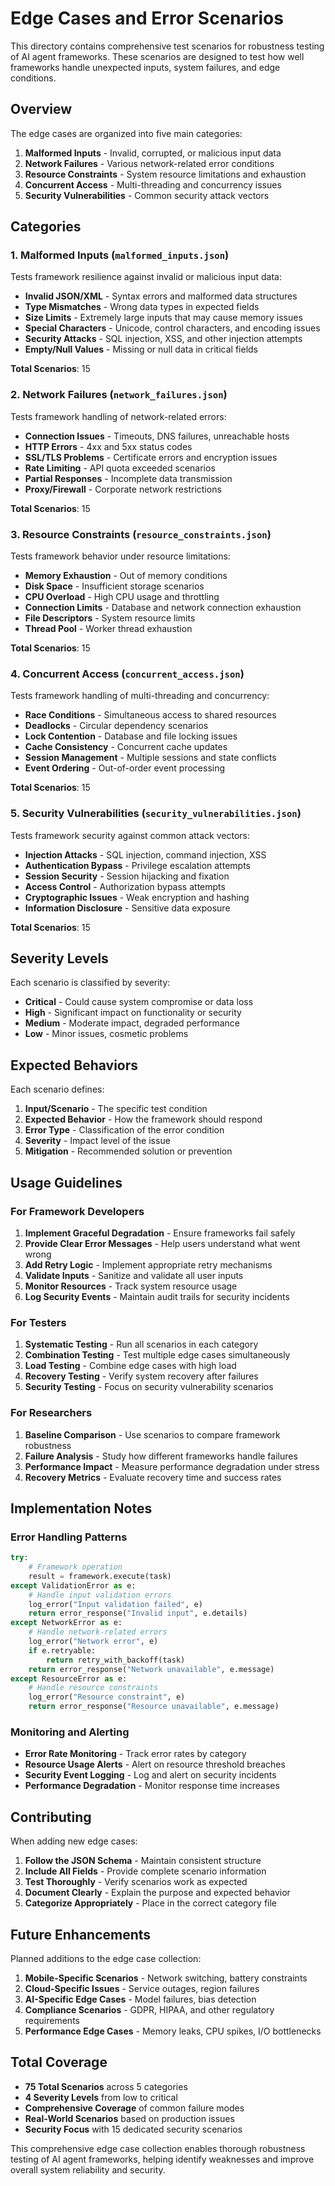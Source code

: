 # Edge Cases and Error Scenarios

This directory contains comprehensive test scenarios for robustness testing of AI agent frameworks. These scenarios are designed to test how well frameworks handle unexpected inputs, system failures, and edge conditions.

## Overview

The edge cases are organized into five main categories:

1. **Malformed Inputs** - Invalid, corrupted, or malicious input data
2. **Network Failures** - Various network-related error conditions
3. **Resource Constraints** - System resource limitations and exhaustion
4. **Concurrent Access** - Multi-threading and concurrency issues
5. **Security Vulnerabilities** - Common security attack vectors

## Categories

### 1. Malformed Inputs (`malformed_inputs.json`)

Tests framework resilience against invalid or malicious input data:

- **Invalid JSON/XML** - Syntax errors and malformed data structures
- **Type Mismatches** - Wrong data types in expected fields
- **Size Limits** - Extremely large inputs that may cause memory issues
- **Special Characters** - Unicode, control characters, and encoding issues
- **Security Attacks** - SQL injection, XSS, and other injection attempts
- **Empty/Null Values** - Missing or null data in critical fields

**Total Scenarios**: 15

### 2. Network Failures (`network_failures.json`)

Tests framework handling of network-related errors:

- **Connection Issues** - Timeouts, DNS failures, unreachable hosts
- **HTTP Errors** - 4xx and 5xx status codes
- **SSL/TLS Problems** - Certificate errors and encryption issues
- **Rate Limiting** - API quota exceeded scenarios
- **Partial Responses** - Incomplete data transmission
- **Proxy/Firewall** - Corporate network restrictions

**Total Scenarios**: 15

### 3. Resource Constraints (`resource_constraints.json`)

Tests framework behavior under resource limitations:

- **Memory Exhaustion** - Out of memory conditions
- **Disk Space** - Insufficient storage scenarios
- **CPU Overload** - High CPU usage and throttling
- **Connection Limits** - Database and network connection exhaustion
- **File Descriptors** - System resource limits
- **Thread Pool** - Worker thread exhaustion

**Total Scenarios**: 15

### 4. Concurrent Access (`concurrent_access.json`)

Tests framework handling of multi-threading and concurrency:

- **Race Conditions** - Simultaneous access to shared resources
- **Deadlocks** - Circular dependency scenarios
- **Lock Contention** - Database and file locking issues
- **Cache Consistency** - Concurrent cache updates
- **Session Management** - Multiple sessions and state conflicts
- **Event Ordering** - Out-of-order event processing

**Total Scenarios**: 15

### 5. Security Vulnerabilities (`security_vulnerabilities.json`)

Tests framework security against common attack vectors:

- **Injection Attacks** - SQL injection, command injection, XSS
- **Authentication Bypass** - Privilege escalation attempts
- **Session Security** - Session hijacking and fixation
- **Access Control** - Authorization bypass attempts
- **Cryptographic Issues** - Weak encryption and hashing
- **Information Disclosure** - Sensitive data exposure

**Total Scenarios**: 15

## Severity Levels

Each scenario is classified by severity:

- **Critical** - Could cause system compromise or data loss
- **High** - Significant impact on functionality or security
- **Medium** - Moderate impact, degraded performance
- **Low** - Minor issues, cosmetic problems

## Expected Behaviors

Each scenario defines:

1. **Input/Scenario** - The specific test condition
2. **Expected Behavior** - How the framework should respond
3. **Error Type** - Classification of the error condition
4. **Severity** - Impact level of the issue
5. **Mitigation** - Recommended solution or prevention

## Usage Guidelines

### For Framework Developers

1. **Implement Graceful Degradation** - Ensure frameworks fail safely
2. **Provide Clear Error Messages** - Help users understand what went wrong
3. **Add Retry Logic** - Implement appropriate retry mechanisms
4. **Validate Inputs** - Sanitize and validate all user inputs
5. **Monitor Resources** - Track system resource usage
6. **Log Security Events** - Maintain audit trails for security incidents

### For Testers

1. **Systematic Testing** - Run all scenarios in each category
2. **Combination Testing** - Test multiple edge cases simultaneously
3. **Load Testing** - Combine edge cases with high load
4. **Recovery Testing** - Verify system recovery after failures
5. **Security Testing** - Focus on security vulnerability scenarios

### For Researchers

1. **Baseline Comparison** - Use scenarios to compare framework robustness
2. **Failure Analysis** - Study how different frameworks handle failures
3. **Performance Impact** - Measure performance degradation under stress
4. **Recovery Metrics** - Evaluate recovery time and success rates

## Implementation Notes

### Error Handling Patterns

```python
try:
    # Framework operation
    result = framework.execute(task)
except ValidationError as e:
    # Handle input validation errors
    log_error("Input validation failed", e)
    return error_response("Invalid input", e.details)
except NetworkError as e:
    # Handle network-related errors
    log_error("Network error", e)
    if e.retryable:
        return retry_with_backoff(task)
    return error_response("Network unavailable", e.message)
except ResourceError as e:
    # Handle resource constraints
    log_error("Resource constraint", e)
    return error_response("Resource unavailable", e.message)
```

### Monitoring and Alerting

- **Error Rate Monitoring** - Track error rates by category
- **Resource Usage Alerts** - Alert on resource threshold breaches
- **Security Event Logging** - Log and alert on security incidents
- **Performance Degradation** - Monitor response time increases

## Contributing

When adding new edge cases:

1. **Follow the JSON Schema** - Maintain consistent structure
2. **Include All Fields** - Provide complete scenario information
3. **Test Thoroughly** - Verify scenarios work as expected
4. **Document Clearly** - Explain the purpose and expected behavior
5. **Categorize Appropriately** - Place in the correct category file

## Future Enhancements

Planned additions to the edge case collection:

1. **Mobile-Specific Scenarios** - Network switching, battery constraints
2. **Cloud-Specific Issues** - Service outages, region failures
3. **AI-Specific Edge Cases** - Model failures, bias detection
4. **Compliance Scenarios** - GDPR, HIPAA, and other regulatory requirements
5. **Performance Edge Cases** - Memory leaks, CPU spikes, I/O bottlenecks

## Total Coverage

- **75 Total Scenarios** across 5 categories
- **4 Severity Levels** from low to critical
- **Comprehensive Coverage** of common failure modes
- **Real-World Scenarios** based on production issues
- **Security Focus** with 15 dedicated security scenarios

This comprehensive edge case collection enables thorough robustness testing of AI agent frameworks, helping identify weaknesses and improve overall system reliability and security.
